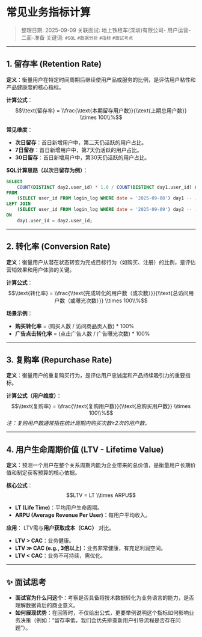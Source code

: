 # 常见业务指标计算

> 整理日期: 2025-09-09
> 关联面试: 地上铁租车(深圳)有限公司- 用户运营-二面-准备
> 关键词: `#SQL` `#数据分析` `#指标` `#面试考点`

---

## 1. 留存率 (Retention Rate)
**定义**：衡量用户在特定时间周期后继续使用产品或服务的比例，是评估用户粘性和产品健康度的核心指标。

**计算公式**：
$$\\text{留存率} = \\frac{\\text{本期留存用户数}}{\\text{上期总用户数}} \\times 100\\%$$

**常见维度**：
-   **次日留存**：首日新增用户中，第二天仍活跃的用户占比。
-   **7日留存**：首日新增用户中，第7天仍活跃的用户占比。
-   **30日留存**：首日新增用户中，第30天仍活跃的用户占比。

**SQL计算思路（以次日留存为例）**：
```sql
SELECT 
    COUNT(DISTINCT day2.user_id) * 1.0 / COUNT(DISTINCT day1.user_id) AS retention_rate
FROM 
    (SELECT user_id FROM login_log WHERE date = '2025-09-08') day1 -- 首日用户
LEFT JOIN 
    (SELECT user_id FROM login_log WHERE date = '2025-09-09') day2 -- 次日用户
ON 
    day1.user_id = day2.user_id;
```

---

## 2. 转化率 (Conversion Rate)
**定义**：衡量用户从潜在状态转变为完成目标行为（如购买、注册）的比例，是评估营销效果和用户体验的关键。

**计算公式**：
$$\\text{转化率} = \\frac{\\text{完成转化的用户数（或次数）}}{\\text{总访问用户数（或曝光次数）}} \\times 100\\%$$

**场景示例**：
-   **购买转化率** = (购买人数 / 访问商品页人数) * 100%
-   **广告点击转化率** = (点击广告人数 / 广告曝光次数) * 100%

---

## 3. 复购率 (Repurchase Rate)
**定义**：衡量用户的重复购买行为，是评估用户忠诚度和产品持续吸引力的重要指标。

**计算公式（用户维度）**：
$$\\text{复购率} = \\frac{\\text{复购用户数}}{\\text{总购买用户数}} \\times 100\\%$$
*注：复购用户数通常指在统计周期内购买次数≥2次的用户数。*

---

## 4. 用户生命周期价值 (LTV - Lifetime Value)
**定义**：预测一个用户在整个关系周期内能为企业带来的总价值，是衡量用户长期价值和制定获客预算的核心依据。

**核心公式**：
$$LTV = LT \\times ARPU$$
-   **LT (Life Time)**：平均用户生命周期。
-   **ARPU (Average Revenue Per User)**：每用户平均收入。

**应用**：
LTV需与**用户获取成本（CAC）** 对比。
-   **LTV > CAC**：业务健康。
-   **LTV ≫ CAC (e.g., 3倍以上)**：业务非常健康，有充足利润空间。
-   **LTV < CAC**：业务不可持续，需优化。

---
## ✨ 面试思考
-   **面试官为什么问这个**：考察是否具备将技术数据转化为业务语言的能力，是否理解数据背后的商业意义。
-   **如何展现优势**：在回答时，不仅给出公式，更要举例说明这个指标如何影响业务决策（例如：“留存率低，我们会优先排查新用户引导流程是否存在问题”）。
